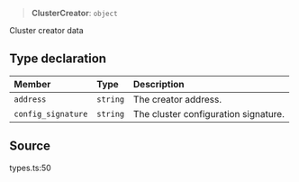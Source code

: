 > **ClusterCreator**: `object`

Cluster creator data

## Type declaration

| Member | Type | Description |
| :------ | :------ | :------ |
| `address` | `string` | The creator address. |
| `config_signature` | `string` | The cluster configuration signature. |

## Source

types.ts:50
